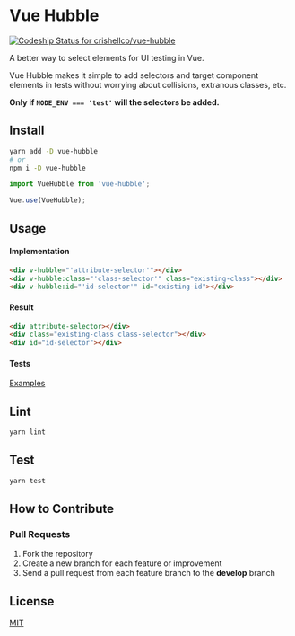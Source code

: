 # Vue Hubble
[![Codeship Status for crishellco/vue-hubble](https://app.codeship.com/projects/383cff90-34f0-0137-f652-2a9cdaeb53f1/status?branch=master)](https://app.codeship.com/projects/332739)

A better way to select elements for UI testing in Vue.

Vue Hubble makes it simple to add selectors and target component elements in tests without worrying about collisions, extranous classes, etc.

**Only if `NODE_ENV === 'test'` will the selectors be added.**

## Install

```bash
yarn add -D vue-hubble
# or
npm i -D vue-hubble
```

```javascript
import VueHubble from 'vue-hubble';

Vue.use(VueHubble);
```

## Usage

#### Implementation
```html
<div v-hubble="'attribute-selector'"></div>
<div v-hubble:class="'class-selector'" class="existing-class"></div>
<div v-hubble:id="'id-selector'" id="existing-id"></div>
```

#### Result
```html
<div attribute-selector></div>
<div class="existing-class class-selector"></div>
<div id="id-selector"></div>
```

#### Tests
[Examples](test/directive.spec.js)

## Lint
```bash
yarn lint
```

## Test
```bash
yarn test
```

## How to Contribute

### Pull Requests

1. Fork the repository
2. Create a new branch for each feature or improvement
3. Send a pull request from each feature branch to the **develop** branch

## License

[MIT](http://opensource.org/licenses/MIT)

